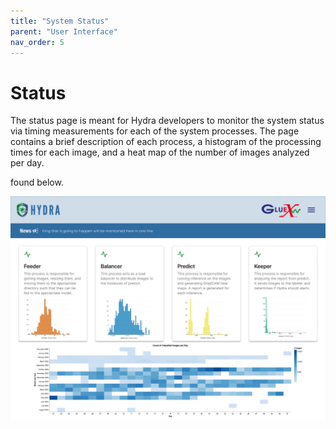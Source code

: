 ```yaml
---
title: "System Status"
parent: "User Interface"
nav_order: 5
---
```


# Status

The status page is meant for Hydra developers to monitor the system status via timing measurements for each of the system processes. The page contains a brief description of each process, a histogram of the processing times for each image, and a heat map of the number of images analyzed per day. 

found below. 

![Status page](../assets/Status.png "Example Hydra Status page")